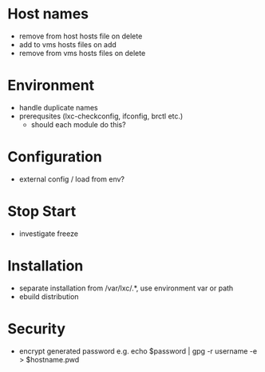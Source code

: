 # Host names
* remove from host hosts file on delete
* add to vms hosts files on add
* remove from vms hosts files on delete

# Environment
* handle duplicate names
* prerequsites (lxc-checkconfig, ifconfig, brctl etc.)
  * should each module do this?

# Configuration
* external config / load from env?

# Stop Start
* investigate freeze

# Installation
* separate installation from /var/lxc/.*, use environment var or path
* ebuild distribution

# Security
* encrypt generated password e.g. echo $password | gpg -r username -e > $hostname.pwd


